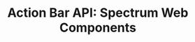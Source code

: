 ---
layout: api.njk
title: 'Action Bar API: Spectrum Web Components'
displayName: Action Bar
componentName: action-bar
componentHeading: sp-action-bar
tags:
  - component-api
---